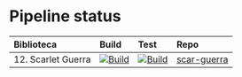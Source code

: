 # Pipeline status
Biblioteca | Build | Test | Repo 
|:-----|:-------|:-----|:-----
|12. Scarlet Guerra|[![Build](https://github.com/scar-guerra/dsy1103-biblioteca/actions/workflows/compilacion.yml/badge.svg)](https://github.com/scar-guerra/dsy1103-biblioteca/actions/workflows/compilacion.yml)|[![Build](https://github.com/scar-guerra/dsy1103-biblioteca/actions/workflows/tests.yml/badge.svg)](https://github.com/scar-guerra/dsy1103-biblioteca/actions/workflows/tests.yml)|[scar-guerra](https://github.com/scar-guerra/dsy1103-biblioteca)
